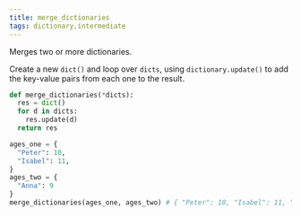 ```yaml
---
title: merge_dictionaries
tags: dictionary,intermediate
---
```


Merges two or more dictionaries.

Create a new `dict()` and loop over `dicts`, using `dictionary.update()` to add the key-value pairs from each one to the result.

```py
def merge_dictionaries(*dicts):
  res = dict()
  for d in dicts:
    res.update(d)
  return res
```

```py
ages_one = {
  "Peter": 10,
  "Isabel": 11,
}
ages_two = {
  "Anna": 9
}
merge_dictionaries(ages_one, ages_two) # { "Peter": 10, "Isabel": 11, "Anna": 9 }
```
